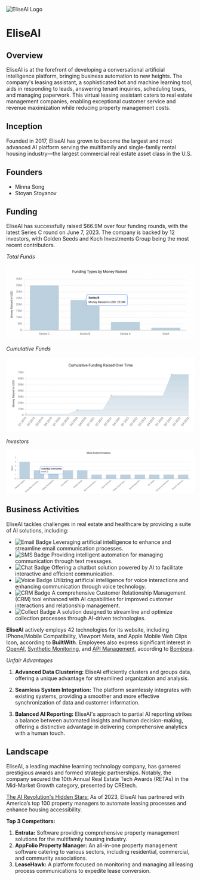 ![EliseAI Logo](../ai-case-study/images/logo.png)

# EliseAI

## Overview
EliseAI is at the forefront of developing a conversational artificial intelligence platform, bringing business automation to new heights. The company's leasing assistant, a sophisticated bot and machine learning tool, aids in responding to leads, answering tenant inquiries, scheduling tours, and managing paperwork. This virtual leasing assistant caters to real estate management companies, enabling exceptional customer service and revenue maximization while reducing property management costs.

## Inception
Founded in 2017, EliseAI has grown to become the largest and most advanced AI platform serving the multifamily and single-family rental housing industry—the largest commercial real estate asset class in the U.S.

## Founders
- Minna Song
- Stoyan Stoyanov

## Funding
EliseAI has successfully raised $66.9M over four funding rounds, with the latest Series C round on June 7, 2023. The company is backed by 12 investors, with Golden Seeds and Koch Investments Group being the most recent contributors.

*Total Funds*

![Total Funds](/images/funding.png)

*Cumulative Funds*

![Cumulative Funds](/images/Cumulative.png)

*Investors*

![Investors](/images/Investors.png)

## Business Activities
EliseAI tackles challenges in real estate and healthcare by providing a suite of AI solutions, including:

- ![Email Badge](https://img.shields.io/badge/Email-AI-blue) Leveraging artificial intelligence to enhance and streamline email communication processes.
- ![SMS Badge](https://img.shields.io/badge/SMS-AI-green) Providing intelligent automation for managing communication through text messages.
- ![Chat Badge](https://img.shields.io/badge/Chat-AI-yellow) Offering a chatbot solution powered by AI to facilitate interactive and efficient communication. 
- ![Voice Badge](https://img.shields.io/badge/Voice-AI-orange) Utilizing artificial intelligence for voice interactions and enhancing communication through voice technology.
- ![CRM Badge](https://img.shields.io/badge/CRM-AI-red) A comprehensive Customer Relationship Management (CRM) tool enhanced with AI capabilities for improved customer interactions and relationship management. 
- ![Collect Badge](https://img.shields.io/badge/Collect-AI-purple) A solution designed to streamline and optimize collection processes through AI-driven technologies. 


**EliseAI** actively employs 42 technologies for its website, including IPhone/Mobile Compatibility, Viewport Meta, and Apple Mobile Web Clips Icon, according to **BuiltWith**. Employees also express significant interest in [OpenAI](https://www.crunchbase.com/bombora_topic/211bb85b-751f-470d-b7ff-5d8df0270e5e), [Synthetic Monitoring](https://www.crunchbase.com/bombora_topic/116437d2-97a5-4f8e-adcd-deba78d97280), and [API Management](https://www.crunchbase.com/bombora_topic/41e69675-e630-4cd6-8e6f-67d9c8302aba), according to [Bombora](https://bombora.com/).

*Unfair Advantages*

1. **Advanced Data Clustering:**
   EliseAI efficiently clusters and groups data, offering a unique advantage for streamlined organization and analysis.

2. **Seamless System Integration:**
   The platform seamlessly integrates with existing systems, providing a smoother and more effective synchronization of data and customer information.

3. **Balanced AI Reporting:**
   EliseAI's approach to partial AI reporting strikes a balance between automated insights and human decision-making, offering a distinctive advantage in delivering comprehensive analytics with a human touch.

## Landscape

EliseAI, a leading machine learning technology company, has garnered prestigious awards and formed strategic partnerships. Notably, the company secured the 10th Annual Real Estate Tech Awards (RETAs) in the Mid-Market Growth category, presented by CREtech.

[The AI Revolution's Hidden Stars:](https://finance.yahoo.com/news/ai-revolutions-hidden-stars-7-161624007.html)
As of 2023, EliseAI has partnered with America’s top 100 property managers to automate leasing processes and enhance housing accessibility.

**Top 3 Competitors:**
1. **Entrata:** Software providing comprehensive property management solutions for the multifamily housing industry.
2. **AppFolio Property Manager:** An all-in-one property management software catering to various sectors, including residential, commercial, and community associations.
3. **LeaseHawk:** A platform focused on monitoring and managing all leasing process communications to expedite lease conversion.
